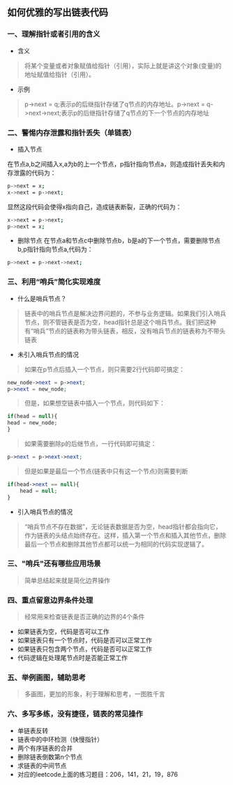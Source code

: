 ## 如何优雅的写出链表代码

### 一、理解指针或者引用的含义
- 含义

> 将某个变量或者对象赋值给指针（引用），实际上就是讲这个对象(变量)的地址赋值给指针（引用）。

- 示例

> p->next = q;表示p的后继指针存储了q节点的内存地址。p->next = q->next->next;表示p的后继指针存储了q节点的下一个节点的内存地址

### 二、警惕内存泄露和指针丢失（单链表）

- 插入节点

在节点a,b之间插入x,a为b的上一个节点，p指针指向节点a，则造成指针丢失和内存泄露的代码为：
```bash
p->next = x;
x->next = p->next;
```
显然这段代码会使得x指向自己，造成链表断裂，正确的代码为：
```bash
x->next = p->next;
p->next = x;
```

- 删除节点
在节点a和节点c中删除节点b，b是a的下一个节点，需要删除节点b,p指针指向节点a,代码为：
```bash
p->next = p->next->next;
```

### 三、利用“哨兵”简化实现难度

- 什么是哨兵节点？

> 链表中的哨兵节点是解决边界问题的，不参与业务逻辑。如果我们引入哨兵节点，则不管链表是否为空，head指针总是这个哨兵节点。我们把这种有“哨兵”节点的链表称为带头链表，相反，没有哨兵节点的链表称为不带头链表

- 未引入哨兵节点的情况

> 如果在p节点后插入一个节点，则只需要2行代码即可搞定：

```php
new_node->next = p->next;
p->next = new_node;
```

> 但是，如果想空链表中插入一个节点，则代码如下：

```php
if(head = null){
head = new_node;
}
```

> 如果需要删除p的后继节点，一行代码即可搞定：

```php
p->next = p->next->next;
```

> 但是如果是最后一个节点(链表中只有这一个节点)则需要判断

```php
if(head->next == null){
    head = null;
}
```

- 引入哨兵节点的情况

> “哨兵节点不存在数据”，无论链表数据是否为空，head指针都会指向它，作为链表的头结点始终存在。这样，插入第一个节点和插入其他节点，删除最后一个节点和删除其他节点都可以统一为相同的代码实现逻辑了。

### 三、"哨兵"还有哪些应用场景
> 简单总结起来就是简化边界操作

### 四、重点留意边界条件处理
> 经常用来检查链表是否正确的边界的4个条件

- 如果链表为空，代码是否可以工作
- 如果链表只有一个节点时，代码是否可以正常工作
- 如果链表只包含两个节点，代码是否可以正常工作
- 代码逻辑在处理尾节点时是否能正常工作

### 五、举例画图，辅助思考
> 多画图，更加的形象，利于理解和思考，一图胜千言

### 六、多写多练，没有捷径，链表的常见操作
- 单链表反转
- 链表中的中环检测（快慢指针）
- 两个有序链表的合并
- 删除链表倒数第n个节点
- 求链表的中间节点
- 对应的leetcode上面的练习题目：206，141，21，19，876
